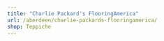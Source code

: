 ```yaml
---
title: "Charlie Packard's FlooringAmerica"
url: /aberdeen/charlie-packards-flooringamerica/
shop: Teppiche
---
```

